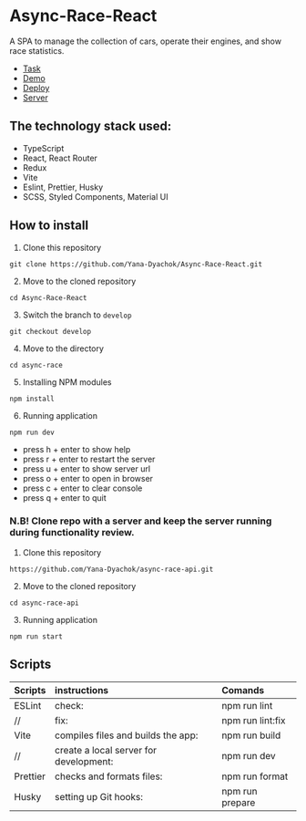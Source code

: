 # Async-Race-React
A SPA to manage the collection of cars, operate their engines, and show race statistics.
- [Task](https://github.com/rolling-scopes-school/tasks/tree/master/stage2/tasks/async-race)
- [Demo](https://www.youtube.com/watch?v=sTXtlBLh-Ts)
- [Deploy](https://async-race-react-diachok.netlify.app) 
- [Server](https://github.com/mikhama/async-race-api?tab=readme-ov-file)

## The technology stack used:
   - TypeScript
   - React, React Router
   - Redux
   - Vite
   - Eslint, Prettier, Husky
   - SCSS, Styled Components, Material UI
## How to install

1.  Clone this repository
```
git clone https://github.com/Yana-Dyachok/Async-Race-React.git
```
2.  Move to the cloned repository
```
cd Async-Race-React 
```
3.  Switch the branch to `develop`
```
git checkout develop
```
4.  Move to the directory
```
cd async-race
```
5.  Installing NPM modules
```
npm install 
```
6.  Running application
```
npm run dev
```
- press h + enter to show help
- press r + enter to restart the server
- press u + enter to show server url
- press o + enter to open in browser
- press c + enter to clear console
- press q + enter to quit

### N.B! Clone repo with a server and keep the server running during functionality review.
1.  Clone this repository
```
https://github.com/Yana-Dyachok/async-race-api.git
```
2.  Move to the cloned repository
```
cd async-race-api 
```
3.  Running application
```
npm run start
```
## Scripts
 Scripts                  |   instructions                         | Comands
--------------------------|:---------------------------------------|:-----------------------------
ESLint                    | check:                                 | npm run lint 
//                        | fix:                                   | npm run lint:fix
Vite                      | compiles files and builds the app:     | npm run build 
//                        | create a local server for development: | npm run dev 
Prettier                  | checks and formats files:              | npm run format
Husky                     | setting up Git hooks:                  | npm run prepare
